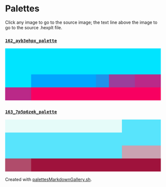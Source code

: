 # Palettes

Click any image to go to the source image; the text line above the image to go to the source .hexplt file.

### [`162_ayb3ehpx_palette`](162_ayb3ehpx_palette.hexplt)

[ ![162_ayb3ehpx_palette.png](162_ayb3ehpx_palette.png) ](162_ayb3ehpx_palette.png)

### [`163_7p5p6zek_palette`](163_7p5p6zek_palette.hexplt)

[ ![163_7p5p6zek_palette.png](163_7p5p6zek_palette.png) ](163_7p5p6zek_palette.png)

Created with [palettesMarkdownGallery.sh](https://github.com/earthbound19/_ebDev/blob/master/scripts/imgAndVideo/palettesMarkdownGallery.sh).